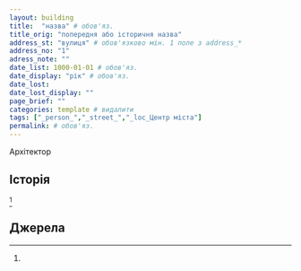 ```yaml
---
layout: building
title:  "назва" # обов'яз.
title_orig: "попередня або історичня назва"
address_st: "вулиця" # обов'язково мін. 1 поле з address_*
address_no: "1"
adress_note: ""
date_list: 1000-01-01 # обов'яз.
date_display: "рік" # обов'яз.
date_lost:
date_lost_display: ""
page_brief: ""
categories: template # видалити
tags: ["_person_","_street_","_loc_Центр міста"]
permalink: # обов'яз.
---
```


Архітектор

## Історія

[^1]

## Джерела
[^1]: 
[^2]: [name](url)  